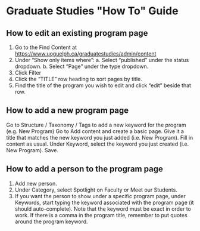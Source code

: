 # Graduate Studies "How To" Guide


## How to edit an existing program page

1.	Go to the Find Content at https://www.uoguelph.ca/graduatestudies/admin/content
2.	Under “Show only items where”:
   a.	Select “published” under the status dropdown.
   b.	Select “Page” under the type dropdown.
3.	Click Filter
4.	Click the “TITLE” row heading to sort pages by title.
5.	Find the title of the program you wish to edit and click “edit” beside that row.

## How to add a new program page

Go to Structure / Taxonomy / Tags to add a new keyword for the program (e.g. New Program)
Go to Add content and create a basic page. Give it a title that matches the new keyword you just added (i.e. New Program). Fill in content as usual. Under Keyword, select the keyword you just created (i.e. New Program). Save.

## How to add a person to the program page

1. Add new person.
2. Under Category, select Spotlight on Faculty or Meet our Students.
3. If you want the person to show under a specific program page, under Keywords, start typing the keyword associated with the program page (it should auto-complete). Note that the keyword must be exact in order to work. If there is a comma in the program title, remember to put quotes around the program keyword.
